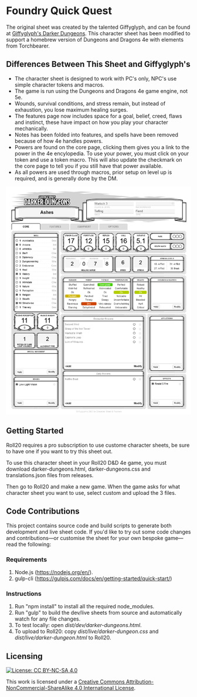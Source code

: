 # Foundry Quick Quest
The original sheet was created by the talented Giffyglyph, and can be found at [Giffyglyph's Darker Dungeons](https://github.com/giffyglyph/giffyglyphs-darker-dungeons). This character sheet has been modified to support a homebrew version of Dungeons and Dragons 4e with elements from Torchbearer.

## Differences Between This Sheet and Giffyglyph's

* The character sheet is designed to work with PC's only, NPC's use simple character tokens and macros.
* The game is run using the Dungeons and Dragons 4e game engine, not 5e.
* Wounds, survival conditions, and stress remain, but instead of exhaustion, you lose maximum healing surges.
* The features page now includes space for a goal, belief, creed, flaws and instinct, these have impact on how you play your character mechanically.
* Notes has been folded into features, and spells have been removed because of how 4e handles powers.
* Powers are found on the core page, clicking them gives you a link to the power in the 4e encylopedia. To use your power, you must click on your token and use a token macro. This will also update the checkmark on the core page to tell you if you still have that power available.
* As all powers are used through macros, prior setup on level up is required, and is generally done by the DM.

![Roll 20 Character](img/example-character.PNG)

## Getting Started

Roll20 requires a pro subscription to use custome character sheets, be sure to have one if you want to try this sheet out. 

To use this character sheet in your Roll20 D&D 4e game, you must download darker-dungeons.html, darker-dungeons.css and translations.json files from releases.

Then go to Roll20 and make a new game. When the game asks for what character sheet you want to use, select custom and upload the 3 files.

## Code Contributions

This project contains source code and build scripts to generate both development and live sheet code. If you'd like to try out some code changes and contributions—or customise the sheet for your own bespoke game—read the following:

### Requirements

1. Node.js (https://nodejs.org/en/).
2. gulp-cli (https://gulpjs.com/docs/en/getting-started/quick-start/)

### Instructions

1. Run "npm install" to install all the required node_modules.
2. Run "gulp" to build the dev/live sheets from source and automatically watch for any file changes.
3. To test locally: open _dist/dev/darker-dungeons.html_.
4. To upload to Roll20: copy _dist/live/darker-dungeon.css_ and _dist/live/darker-dungeon.html_ to Roll20.

## Licensing

[![License: CC BY-NC-SA 4.0](https://img.shields.io/badge/License-CC%20BY--NC--SA%204.0-lightgrey.svg)](https://creativecommons.org/licenses/by-nc-sa/4.0/)

This work is licensed under a [Creative Commons Attribution-NonCommercial-ShareAlike 4.0 International License](http://creativecommons.org/licenses/by-nc-sa/4.0/).
